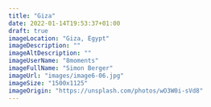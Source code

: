 ```yaml
---
title: "Giza"
date: 2022-01-14T19:53:37+01:00
draft: true
imageLocation: "Giza, Egypt"
imageDescription: ""
imageAltDescription: ""
imageUserName: "8moments"
imageFullName: "Simon Berger"
imageUrl: "images/image6-06.jpg"
imageSize: "1500x1125"
imageOrigin: "https://unsplash.com/photos/wO3W0i-sVd8"
---
```

